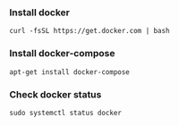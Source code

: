 ### Install docker
```curl -fsSL https://get.docker.com | bash```

### Install docker-compose
```apt-get install docker-compose```

### Check docker status
```sudo systemctl status docker```
